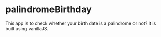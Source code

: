 # palindromeBirthday
This app is to check whether your birth date is a palindrome or not? It is built using vanillaJS.
